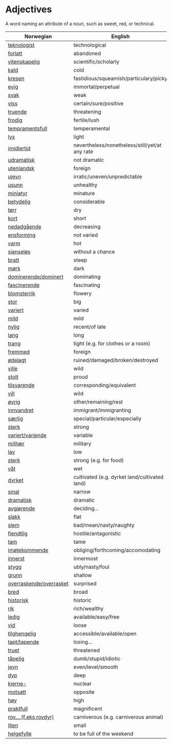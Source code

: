 # Adjectives

A word naming an attribute of a noun, such as sweet, red, or technical.

| Norwegian | English |
| --- | --- |
| [teknologist](https://www.ordnett.no/search?language=no&phrase=teknologist) | technological |
| [forlatt](https://www.ordnett.no/search?language=no&phrase=forlatt) | abandoned |
| [vitenskapelig](https://www.ordnett.no/search?language=no&phrase=vitenskapelig) | scientific/scholarly |
| [kald](https://www.ordnett.no/search?language=no&phrase=kald) | cold |
| [kresen](https://www.ordnett.no/search?language=no&phrase=kresen) | fastidious/squeamish/particulary/picky |
| [evig](https://www.ordnett.no/search?language=no&phrase=evig) | immortal/perpetual |
| [svak](https://www.ordnett.no/search?language=no&phrase=svak) | weak |
| [viss](https://www.ordnett.no/search?language=no&phrase=viss) | certain/sure/positive |
| [truende](https://www.ordnett.no/search?language=no&phrase=truende) | threatening |
| [frodig](https://www.ordnett.no/search?language=no&phrase=frodig) | fertile/lush |
| [tempramentsfull](https://www.ordnett.no/search?language=no&phrase=tempramentsfull) | temperamental |
| [lys](https://www.ordnett.no/search?language=no&phrase=lys) | light |
| [imidlertid](https://www.ordnett.no/search?language=no&phrase=imidlertid) | nevertheless/nonetheless/still/yet/at any rate |
| [udramatisk](https://www.ordnett.no/search?language=no&phrase=udramatisk) | not dramatic |
| [utenlandsk](https://www.ordnett.no/search?language=no&phrase=utenlandsk) | foreign |
| [ujevn](https://www.ordnett.no/search?language=no&phrase=ujevn) | irratic/uneven/unpredictable |
| [usunn](https://www.ordnett.no/search?language=no&phrase=usunn) | unhealthy |
| [miniatyr](https://www.ordnett.no/search?language=no&phrase=miniatyr) | minature |
| [betydelig](https://www.ordnett.no/search?language=no&phrase=betydelig) | considerable |
| [tørr](https://www.ordnett.no/search?language=no&phrase=tørr) | dry |
| [kort](https://www.ordnett.no/search?language=no&phrase=kort) | short |
| [nedadgående](https://www.ordnett.no/search?language=no&phrase=nedadgående) | decreasing |
| [ensforming](https://www.ordnett.no/search?language=no&phrase=ensforming) | not varied |
| [varm](https://www.ordnett.no/search?language=no&phrase=varm) | hot |
| [sjanseløs](https://www.ordnett.no/search?language=no&phrase=sjanseløs) | without a chance |
| [bratt](https://www.ordnett.no/search?language=no&phrase=bratt) | steep |
| [mørk](https://www.ordnett.no/search?language=no&phrase=mørk) | dark |
| [dominerende/dominert](https://www.ordnett.no/search?language=no&phrase=dominerende/dominert) | dominating |
| [fascinerende](https://www.ordnett.no/search?language=no&phrase=fascinerende) | fascinating |
| [blomsterrik](https://www.ordnett.no/search?language=no&phrase=blomsterrik) | flowery |
| [stor](https://www.ordnett.no/search?language=no&phrase=stor) | big |
| [variert](https://www.ordnett.no/search?language=no&phrase=variert) | varied |
| [mild](https://www.ordnett.no/search?language=no&phrase=mild) | mild |
| [nylig](https://www.ordnett.no/search?language=no&phrase=nylig) | recent/of late |
| [lang](https://www.ordnett.no/search?language=no&phrase=lang) | long |
| [trang](https://www.ordnett.no/search?language=no&phrase=trang) | tight (e.g. for clothes or a room) |
| [fremmed](https://www.ordnett.no/search?language=no&phrase=fremmed) | foreign |
| [ødelagt](https://www.ordnett.no/search?language=no&phrase=ødelagt) | ruined/damaged/broken/destroyed |
| [ville](https://www.ordnett.no/search?language=no&phrase=ville) | wild |
| [stolt](https://www.ordnett.no/search?language=no&phrase=stolt) | proud |
| [tilsvarende](https://www.ordnett.no/search?language=no&phrase=tilsvarende) | corresponding/equivalent |
| [vill](https://www.ordnett.no/search?language=no&phrase=vill) | wild |
| [øvrig](https://www.ordnett.no/search?language=no&phrase=øvrig) | other/remaining/rest |
| [innvandret](https://www.ordnett.no/search?language=no&phrase=innvandret) | immigrant/immigranting |
| [særlig](https://www.ordnett.no/search?language=no&phrase=særlig) | special/particular/especially |
| [sterk](https://www.ordnett.no/search?language=no&phrase=sterk) | strong |
| [variert/variende](https://www.ordnett.no/search?language=no&phrase=variert/variende) | variable |
| [militær](https://www.ordnett.no/search?language=no&phrase=militær) | military |
| [lav](https://www.ordnett.no/search?language=no&phrase=lav) | low |
| [sterk](https://www.ordnett.no/search?language=no&phrase=sterk) | strong (e.g. for food) |
| [våt](https://www.ordnett.no/search?language=no&phrase=våt) | wet |
| [dyrket](https://www.ordnett.no/search?language=no&phrase=dyrket) | cultivated (e.g. dyrket land/cultivated land) |
| [smal](https://www.ordnett.no/search?language=no&phrase=smal) | narrow |
| [dramatisk](https://www.ordnett.no/search?language=no&phrase=dramatisk) | dramatic |
| [avgjørende](https://www.ordnett.no/search?language=no&phrase=avgjørende) | deciding... |
| [slakk](https://www.ordnett.no/search?language=no&phrase=slakk) | flat |
| [slem](https://www.ordnett.no/search?language=no&phrase=slem) | bad/mean/nasty/naughty |
| [fiendtlig](https://www.ordnett.no/search?language=no&phrase=fiendtlig) | hostile/antagonistic |
| [tam](https://www.ordnett.no/search?language=no&phrase=tam) | tame |
| [imøtekommende](https://www.ordnett.no/search?language=no&phrase=imøtekommende) | obliging/forthcoming/accomodating |
| [innerst](https://www.ordnett.no/search?language=no&phrase=innerst) | innermost |
| [stygg](https://www.ordnett.no/search?language=no&phrase=stygg) | ubly/nasty/foul |
| [grunn](https://www.ordnett.no/search?language=no&phrase=grunn) | shallow |
| [overraskende/overrasket](https://www.ordnett.no/search?language=no&phrase=overraskende/overrasket) | surprised |
| [bred](https://www.ordnett.no/search?language=no&phrase=bred) | broad |
| [historisk](https://www.ordnett.no/search?language=no&phrase=historisk) | historic |
| [rik](https://www.ordnett.no/search?language=no&phrase=rik) | rich/wealthy |
| [ledig](https://www.ordnett.no/search?language=no&phrase=ledig) | available/easy/free |
| [vid](https://www.ordnett.no/search?language=no&phrase=vid) | loose |
| [tilghengelig](https://www.ordnett.no/search?language=no&phrase=tilghengelig) | accessible/available/open |
| [tapt/tapende](https://www.ordnett.no/search?language=no&phrase=tapt/tapende) | losing... |
| [truet](https://www.ordnett.no/search?language=no&phrase=truet) | threatened |
| [tåpelig](https://www.ordnett.no/search?language=no&phrase=tåpelig) | dumb/stupid/idiotic |
| [jevn](https://www.ordnett.no/search?language=no&phrase=jevn) | even/level/smooth |
| [dyp](https://www.ordnett.no/search?language=no&phrase=dyp) | deep |
| [kjerne-](https://www.ordnett.no/search?language=no&phrase=kjerne-) | nuclear |
| [motsatt](https://www.ordnett.no/search?language=no&phrase=motsatt) | opposite |
| [høy](https://www.ordnett.no/search?language=no&phrase=høy) | high |
| [praktfull](https://www.ordnett.no/search?language=no&phrase=praktfull) | magnificent |
| [rov... (f.eks rovdyr)](https://www.ordnett.no/search?language=no&phrase=rov...%20(f.eks%20rovdyr)) | carniverous (e.g. carniverous animal) |
| [liten](https://www.ordnett.no/search?language=no&phrase=liten) | small |
| [helgefylle](https://www.ordnett.no/search?language=no&phrase=helgefylle) | to be full of the weekend |

